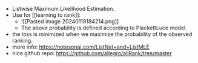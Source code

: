 - Listwise Maximum Likelihood Estimation.
- Use for [[learning to rank]]:
	- ![[Pasted image 20240119184214.png]]
	- The above probability is defined according to PlackettLuce model.
- the loss is minimized when we maximize the probability of the observed ranking.
- more info: https://notesonai.com/ListNet+and+ListMLE
- nice github repo: https://github.com/allegro/allRank/tree/master